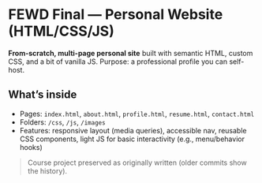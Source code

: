 # FEWD Final — Personal Website (HTML/CSS/JS)

**From-scratch, multi-page personal site** built with semantic HTML, custom CSS, and a bit of vanilla JS. Purpose: a professional profile you can self-host.

## What’s inside
- Pages: `index.html`, `about.html`, `profile.html`, `resume.html`, `contact.html`
- Folders: `/css`, `/js`, `/images`
- Features: responsive layout (media queries), accessible nav, reusable CSS components, light JS for basic interactivity (e.g., menu/behavior hooks)

> Course project preserved as originally written (older commits show the history).
